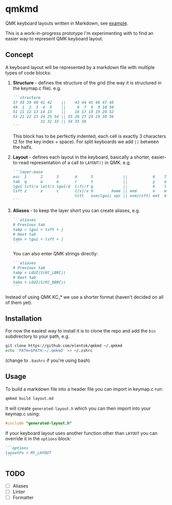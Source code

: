 # qmkmd

QMK keyboard layouts written in Markdown, see [example](examples/iris.md).

This is a work-in-progress prototype I'm experimenting with to find an easier
way to represent QMK keyboard layout.

## Concept

A keyboard layout will be represented by a markdown file with multiple types of
code blocks:

1. **Structure** - defines the structure of the grid (the way it is structured
   in the keymap.c file). e.g.

   ````markdown
   ```structure
   37 38 39 40 41 42    ||    43 44 45 46 47 48
   49  1  2  3  4  5    ||     6  7  8  9 10 50
   51 11 12 13 14 15    ||    16 17 18 19 20 52
   53 21 22 23 24 25 54 || 55 26 27 28 29 30 56
               31 32 33 || 34 35 36
   ```
   ````

   This block has to be perfectly indented, each cell is exactly 3 characters (2
   for the key index + space). For split keyboards we add `||` between the
   halfs.

2. **Layout** - defines each layout in the keyboard, basically a shorter,
   easier-to-read representation of a call to `LAYOUT()` in QMK. e.g.

   ````md
   ```layer:base
   esc  1      2      3       4      5             ||           6    7      8      9      0      bs
   tab  q      w      e       r      t             ||           y    u      i      o      p      \
   lgui lctl/a lalt/s lgui/d  l(f)/f g             ||           h    l(j)/j rgui/k ralt/l rctl/; '
   lsft z      x      c       l(v)/v b        home || end       n    m      ,      .      /      rsft
                              lctl   osm(lgui) spc || osm(rsft) ent  bs
   ```
   ````

3. **Aliases** - to keep the layer short you can create aliases, e.g.

   ````md
   ```aliases
   # Previous tab
   tabp = lgui + lsft + [
   # Next tab
   tabn = lgui + lsft + ]
   ```
   ````

   You can also enter QMK strings directly:

   ````md
   ```aliases
   # Previous tab
   tabp = LGUI(S(KC_LBRC))
   # Next tab
   tabn = LGUI(S(KC_RBRC))
   ```
   ````

Instead of using QMK KC\_\* we use a shorter format (haven't decided on all of
them yet).

## Installation

For now the easiest way to install it is to clone the repo and add the `bin`
subdirectory to your path, e.g.

```sh
git clone https://github.com/elentok/qmkmd ~/.qmkmd
echo 'PATH=$PATH:~/.qmkmd' >> ~/.zshrc
```

(change to `.bashrc` if you're using bash)

## Usage

To build a markdown file into a header file you can import in keymap.c run:

```sh
qmkmd build layout.md
```

It will create `generated-layout.h` which you can then import into your keymap.c
using:

```c
#include "generated-layout.h"
```

If your keyboard layout uses another function other than `LAYOUT` you can
override it in the `options` block:

````md
```options
layoutFn = MY_LAYOUT
```
````

## TODO

- [ ] Aliases
- [ ] Linter
- [ ] Formatter

